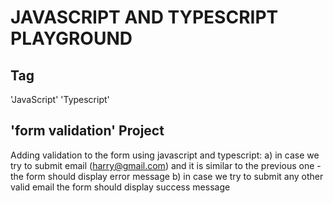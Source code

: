 # JAVASCRIPT AND TYPESCRIPT PLAYGROUND

## Tag

'JavaScript' 'Typescript'

## 'form validation' Project

Adding validation to the form using javascript and typescript:
a) in case we try to submit email (harry@gmail.com) and it is similar to the previous one - the form should display error message
b) in case we try to submit any other valid email the form should display success message
